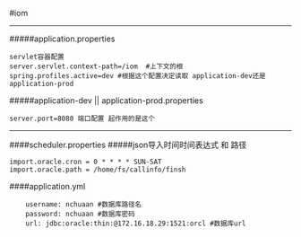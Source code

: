#iom
***
#####application.properties
```
servlet容器配置
server.servlet.context-path=/iom  #上下文的根
spring.profiles.active=dev #根据这个配置决定读取 application-dev还是application-prod
```

#####application-dev || application-prod.properties
```
server.port=8080 端口配置 起作用的是这个
```
***

####scheduler.properties
#####json导入时间时间表达式 和 路径
```
import.oracle.cron = 0 * * * * SUN-SAT
import.oracle.path = /home/fs/callinfo/finsh
```

####application.yml
```
    username: nchuaan #数据库路径名
    password: nchuaan #数据库密码
    url: jdbc:oracle:thin:@172.16.18.29:1521:orcl #数据库url
```